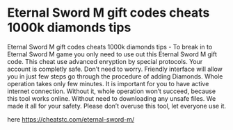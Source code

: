# Eternal Sword M gift codes cheats 1000k diamonds tips

Eternal Sword M gift codes cheats 1000k diamonds tips - To break in to Eternal Sword M game you only need to use out this Eternal Sword M gift code. This cheat use advanced enryption by special protocols. Your account is completly safe. Don’t need to worry. 
Friendly interface will allow you in just few steps go through the procedure of adding Diamonds. Whole operation takes only few minutes. It is important for you to have active internet connection. Without it, whole operation won’t succeed, because this tool works online. Without need to downloading any unsafe files. We made it all for your safety. Please don’t overuse this tool, let everyone use it.

here https://cheatstc.com/eternal-sword-m/


